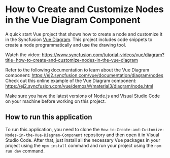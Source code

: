 # How to Create and Customize Nodes in the Vue Diagram Component

A quick start Vue project that shows how to create a node and customize it in the Syncfusion [Vue Diagram]( https://www.syncfusion.com/vue-components/vue-diagram?utm_source=github&utm_medium=listing&utm_campaign=vue-diagram-nodes-sample). This project includes code snippets to create a node programmatically and use the drawing tool.

Watch the video: https://www.syncfusion.com/tutorial-videos/vue/diagram?title=how-to-create-and-customize-nodes-in-the-vue-diagram

Refer to the following documentation to learn about the Vue Diagram component: https://ej2.syncfusion.com/vue/documentation/diagram/nodes <br/>
Check out this online example of the Vue Diagram component: https://ej2.syncfusion.com/vue/demos/#/material3/diagram/node.html

Make sure you have the latest versions of Node.js and Visual Studio Code on your machine before working on this project.

## How to run this application
To run this application, you need to clone the `How-to-Create-and-Customize-Nodes-in-the-Vue-Diagram-Component` repository and then open it in Visual Studio Code. After that, just install all the necessary Vue packages in your project using the `npm install` command and run your project using the `npm run dev` command.
